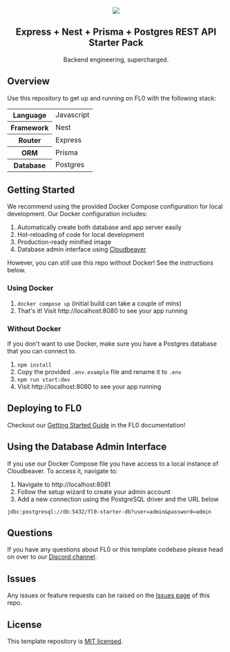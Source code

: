 <p align="center">
  <a href="https://fl0.com/" target="blank">
    <img src="https://user-images.githubusercontent.com/88681427/217122968-e6132cad-1944-4ebe-9ec1-105af6a18c4f.png">
  </a>
</p>

<h2 align="center">Express + Nest + Prisma + Postgres REST API Starter Pack</h2>
<p align="center">Backend engineering, supercharged.</p>

## Overview

Use this repository to get up and running on FL0 with the following stack:

<table>
<tr>
  <th>Language</th>
  <td>Javascript</td>
</tr>
<tr>
  <th>Framework</th>
  <td>Nest</td>
</tr>
<tr>
  <th>Router</th>
  <td>Express</td>
</tr>
<tr>
  <th>ORM</th>
  <td>Prisma</td>
</tr>
<tr>
  <th>Database</th>
  <td>Postgres</td>
</tr>
</table>

## Getting Started
We recommend using the provided Docker Compose configuration for local development. Our Docker configuration includes:
1. Automatically create both database and app server easily
2. Hot-reloading of code for local development
3. Production-ready minified image
4. Database admin interface using [Cloudbeaver](https://hub.docker.com/r/dbeaver/cloudbeaver)

However, you can still use this repo without Docker! See the instructions below.

### Using Docker
1. `docker compose up` (initial build can take a couple of mins)
2. That's it! Visit http://localhost:8080 to see your app running

### Without Docker
If you don't want to use Docker, make sure you have a Postgres database that you can connect to. 
1. `npm install`
2. Copy the provided `.env.example` file and rename it to `.env`
2. `npm run start:dev`
3. Visit http://localhost:8080 to see your app running

## Deploying to FL0
Checkout our [Getting Started Guide](https://docs.fl0.com) in the FL0 documentation!

## Using the Database Admin Interface
If you use our Docker Compose file you have access to a local instance of Cloudbeaver. To access it, navigate to:

1. Navigate to http://localhost:8081
2. Follow the setup wizard to create your admin account
3. Add a new connection using the PostgreSQL driver and the URL below

`jdbc:postgresql://db:5432/fl0-starter-db?user=admin&password=admin`

## Questions
If you have any questions about FL0 or this template codebase please head on over to our [Discord channel](https://discord.gg/AmmVTt9Jrw).

## Issues
Any issues or feature requests can be raised on the [Issues page](https://github.com/fl0zone/template-nest-pg-prisma) of this repo.

## License
This template repository is [MIT licensed](LICENSE).
